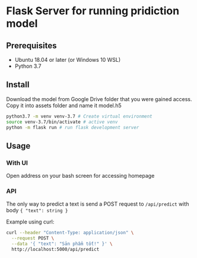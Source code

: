 # Flask Server for running pridiction model

## Prerequisites
- Ubuntu 18.04 or later (or Windows 10 WSL)
- Python 3.7

## Install
Download the model from Google Drive folder that you were gained access. Copy it into assets folder and name it model.h5

```bash
python3.7 -m venv venv-3.7 # Create virtual environment
source venv-3.7/bin/activate # active venv
python -m flask run # run flask development server
```

## Usage
### With UI
Open address on your bash screen for accessing homepage

### API
The only way to predict a text is send a POST request to `/api/predict` with body `{ "text": string }`

Example using curl:
```bash
curl --header "Content-Type: application/json" \
  --request POST \
  --data '{ "text": "Sản phẩm tốt!" }' \
  http://localhost:5000/api/predict
```